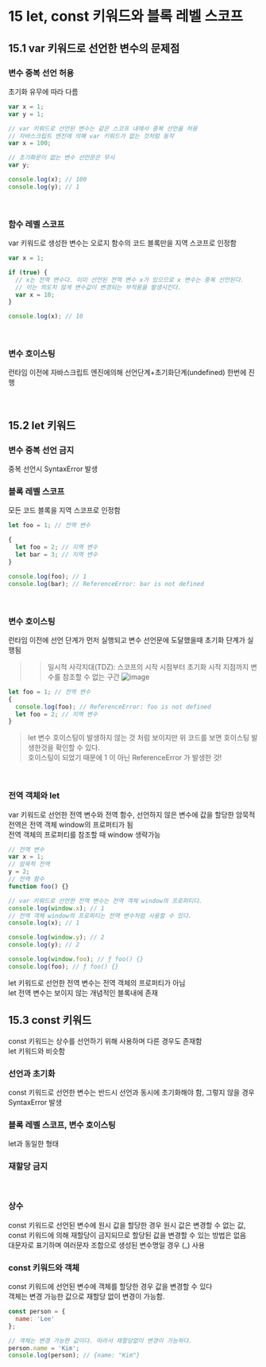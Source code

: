 15 let, const 키워드와 블록 레벨 스코프
===============

15.1 var 키워드로 선언한 변수의 문제점
--------------
### 변수 중복 선언 허용  
초기화 유무에 따라 다름
```javascript
var x = 1;
var y = 1;

// var 키워드로 선언된 변수는 같은 스코프 내에서 중복 선언을 허용
// 자바스크립트 엔진에 의해 var 키워드가 없는 것처럼 동작
var x = 100;

// 초기화문이 없는 변수 선언문은 무시
var y;

console.log(x); // 100
console.log(y); // 1
```
</br>  

### 함수 레벨 스코프  
var 키워드로 생성한 변수는 오로지 함수의 코드 블록만을 지역 스코프로 인정함
```javascript
var x = 1;

if (true) {
  // x는 전역 변수다. 이미 선언된 전역 변수 x가 있으므로 x 변수는 중복 선언된다.
  // 이는 의도치 않게 변수값이 변경되는 부작용을 발생시킨다.
  var x = 10;
}

console.log(x); // 10
```
</br>  

### 변수 호이스팅  
런타임 이전에 자바스크립트 엔진에의해 선언단계+초기화단계(undefined) 한번에 진행

</br>  

15.2 let 키워드
---------
###  변수 중복 선언 금지  
중복 선언시 SyntaxError 발생</br>  

### 블록 레벨 스코프  
모든 코드 블록을 지역 스코프로 인정함
```javascript
let foo = 1; // 전역 변수

{
  let foo = 2; // 지역 변수
  let bar = 3; // 지역 변수
}

console.log(foo); // 1
console.log(bar); // ReferenceError: bar is not defined
```
</br>  

### 변수 호이스팅  
런타임 이전에 선언 단계가 먼저 실행되고 변수 선언문에 도달했을때 초기화 단계가 실행됨</br>  
> > 일시적 사각지대(TDZ): 스코프의 시작 시점부터 초기화 시작 지점까지 변수를 참조할 수 없는 구간
![image](https://user-images.githubusercontent.com/20060906/143208276-baee5f1b-7344-4e5a-a1d0-2a63068a3af7.png)

```javascript
let foo = 1; // 전역 변수
{
  console.log(foo); // ReferenceError: foo is not defined
  let foo = 2; // 지역 변수
}
```
> let 변수 호이스팅이 발생하지 않는 것 처럼 보이지만 위 코드를 보면 호이스팅 발생한것을 확인할 수 있다.  
> 호이스팅이 되었기 때문에 1 이 아닌 ReferenceError 가 발생한 것!  
</br>

### 전역 객체와 let  
var 키워드로 선언한 전역 변수와 전역 함수, 선언하지 않은 변수에 값을 할당한 암묵적 전역은 전역 객체 window의 프로퍼티가 됨  
전역 객체의 프로퍼티를 참조할 때 window 생략가능
```javascript
// 전역 변수
var x = 1;
// 암묵적 전역
y = 2;
// 전역 함수
function foo() {}

// var 키워드로 선언한 전역 변수는 전역 객체 window의 프로퍼티다.
console.log(window.x); // 1
// 전역 객체 window의 프로퍼티는 전역 변수처럼 사용할 수 있다.
console.log(x); // 1

console.log(window.y); // 2
console.log(y); // 2

console.log(window.foo); // ƒ foo() {}
console.log(foo); // ƒ foo() {}
```
let 키워드로 선언한 전역 변수는 전역 객체의 프로퍼티가 아님  
let 전역 변수는 보이지 않는 개념적인 블록내에 존재
</br>

15.3 const 키워드
------------
const 키워드는 상수를 선언하기 위해 사용하며 다른 경우도 존재함  
let 키워드와 비슷함  

### 선언과 초기화  
const 키워드로 선언한 변수는 반드시 선언과 동시에 초기화해야 함, 그렇지 않을 경우 SyntaxError 발생
</br>

### 블록 레벨 스코프, 변수 호이스팅  
let과 동일한 형태
</br>

### 재할당 금지
</br>

### 상수  
const 키워드로 선언된 변수에 원시 값을 할당한 경우 원시 값은 변경할 수 없는 값,   
const 키워드에 의해 재할당이 금지되므로 할당된 값을 변경할 수 있는 방법은 없음  
대문자로 표기하며 여러문자 조합으로 생성된 변수명일 경우 (_) 사용
</br>

### const 키워드와 객체  
const 키워드에 선언된 변수에 객체를 할당한 경우 값을 변경할 수 있다  
객체는 변경 가능한 값으로 재할당 없이 변경이 가능함.
```javascript
const person = {
  name: 'Lee'
};

// 객체는 변경 가능한 값이다. 따라서 재할당없이 변경이 가능하다.
person.name = 'Kim';
console.log(person); // {name: "Kim"}
```
